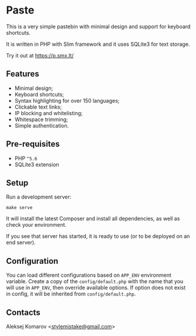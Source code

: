 # Paste

This is a very simple pastebin with minimal design and support for keyboard
shortcuts.

It is written in PHP with Slim framework and it uses SQLite3 for text storage.

Try it out at https://p.smx.lt/


## Features

* Minimal design;
* Keyboard shortcuts;
* Syntax highlighting for over 150 languages;
* Clickable text links;
* IP blocking and whitelisting;
* Whitespace trimming;
* Simple authentication.


## Pre-requisites

* PHP `^5.6`
* SQLite3 extension


## Setup

Run a development server:

```
make serve
```

It will install the latest Composer and install all dependencies, as well as
check your environment.

If you see that server has started, it is ready to use (or to be deployed
on an end server).


## Configuration

You can load different configurations based on `APP_ENV` environment variable.
Create a copy of the `config/default.php` with the name that you will use in
`APP_ENV`, then override available options. If option does not exist in config,
it will be inherited from `config/default.php`.


## Contacts

Aleksej Komarov <[stylemistake@gmail.com]>

[stylemistake.com]: http://stylemistake.com/
[stylemistake@gmail.com]: mailto:stylemistake@gmail.com
